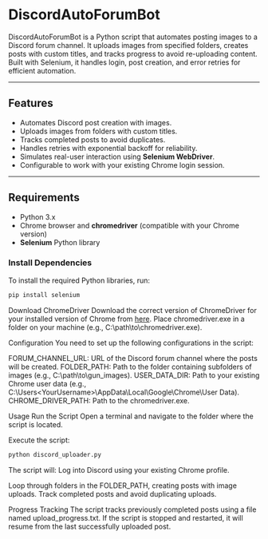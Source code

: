 # DiscordAutoForumBot
DiscordAutoForumBot is a Python script that automates posting images to a Discord forum channel. It uploads images from specified folders, creates posts with custom titles, and tracks progress to avoid re-uploading content. Built with Selenium, it handles login, post creation, and error retries for efficient automation.

---

## Features

- Automates Discord post creation with images.
- Uploads images from folders with custom titles.
- Tracks completed posts to avoid duplicates.
- Handles retries with exponential backoff for reliability.
- Simulates real-user interaction using **Selenium WebDriver**.
- Configurable to work with your existing Chrome login session.

---

## Requirements

- Python 3.x
- Chrome browser and **chromedriver** (compatible with your Chrome version)
- **Selenium** Python library

### Install Dependencies

To install the required Python libraries, run:

```bash
pip install selenium
```

Download ChromeDriver
Download the correct version of ChromeDriver for your installed version of Chrome from [here](https://sites.google.com/chromium.org/driver/).
Place chromedriver.exe in a folder on your machine (e.g., C:\path\to\chromedriver.exe).

Configuration
You need to set up the following configurations in the script:

FORUM_CHANNEL_URL: URL of the Discord forum channel where the posts will be created.
FOLDER_PATH: Path to the folder containing subfolders of images (e.g., C:\path\to\gun_images).
USER_DATA_DIR: Path to your existing Chrome user data (e.g., C:\Users\<YourUsername>\AppData\Local\Google\Chrome\User Data).
CHROME_DRIVER_PATH: Path to the chromedriver.exe.

Usage
Run the Script
Open a terminal and navigate to the folder where the script is located.

Execute the script:

````bash
python discord_uploader.py
````

The script will:
Log into Discord using your existing Chrome profile.

Loop through folders in the FOLDER_PATH, creating posts with image uploads.
Track completed posts and avoid duplicating uploads.

Progress Tracking
The script tracks previously completed posts using a file named upload_progress.txt. 
If the script is stopped and restarted, it will resume from the last successfully uploaded post.

